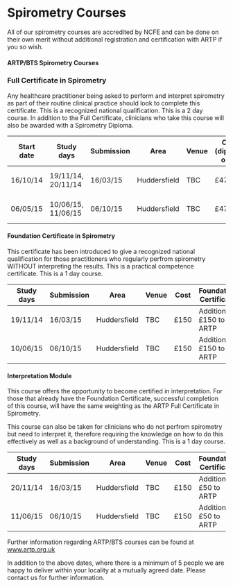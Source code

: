 # Spirometry Courses

All of our spirometry courses are accredited by NCFE and can be done on their own merit without additional registration and certification with ARTP if you so wish. 

#### ARTP/BTS Spirometry Courses

### Full Certificate in Spirometry

Any healthcare practitioner being asked to perform and interpret spirometry as part of their routine clinical practice should look to complete this certificate. This is a recognized national qualification. This is a 2 day course. In addition to the Full Certificate, clinicians who take this course will also be awarded with a Spirometry Diploma.


| Start date | Study days         | Submission | Area          | Venue | Cost (diploma only)| Full Certificate      |
| -----------|--------------------|------------|---------------|-------|--------------------|-----------------------|
| 16/10/14   | 19/11/14, 20/11/14 | 16/03/15   | Huddersfield  | TBC   | £475               |Additional £200 to ARTP|
| 06/05/15   | 10/06/15, 11/06/15 | 06/10/15   | Huddersfield  | TBC   | £475               |Additional £200 to ARTP| 

#### Foundation Certificate in Spirometry

This certificate has been introduced to give a recognized national qualification for those practitioners who regularly perfrom spirometry WITHOUT interpreting the results. This is a practical competence certificate. This is a 1 day course.


| Study days        | Submission | Area          | Venue | Cost | Foundation Certificate      |
|-------------------|------------|---------------|-------|------|-----------------------------|
| 19/11/14          | 16/03/15   | Huddersfield  | TBC   | £150 |Additional £150 to ARTP      |
| 10/06/15          | 06/10/15   | Huddersfield  | TBC   | £150 |Additional £150 to ARTP      | 


#### Interpretation Module

This course offers the opportunity to become certified in interpretation. For those that already have the Foundation Certificate, successful completion of this course, will have the same weighting as the ARTP Full Certificate in Spirometry.

This course can also be taken for clinicians who do not perfrom spirometry but need to interpret it, therefore requiring the knowledge on how to do this effectively as well as a background of understanding. This is a 1 day course.


| Study days        | Submission | Area          | Venue | Cost | Foundation Certificate      |
|-------------------|------------|---------------|-------|------|-----------------------------|
| 20/11/14          | 16/03/15   | Huddersfield  | TBC   | £150 |Additional £50 to ARTP       |
| 11/06/15          | 06/10/15   | Huddersfield  | TBC   | £150 |Additional £50 to ARTP       | 

Further information regarding ARTP/BTS courses can be found at www.artp.org.uk

In addition to the above dates, where there is a minimum of 5 people we are happy to deliver within your locality at a mutually agreed date. Please contact us for further information.
